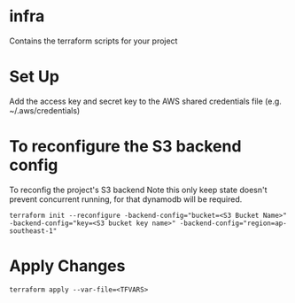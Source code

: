 # infra
Contains the terraform scripts for your project

# Set Up
Add the access key and secret key to the AWS shared credentials file (e.g. ~/.aws/credentials)

# To reconfigure the S3 backend config
To reconfig the project's S3 backend
Note this only keep state doesn't prevent concurrent running, for that dynamodb will be required.
```
terraform init --reconfigure -backend-config="bucket=<S3 Bucket Name>" -backend-config="key=<S3 bucket key name>" -backend-config="region=ap-southeast-1"
```

# Apply Changes
```
terraform apply --var-file=<TFVARS>
```


